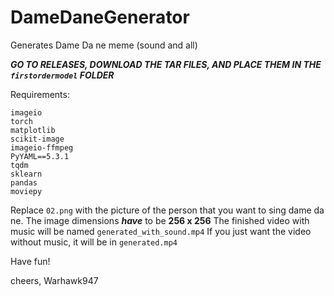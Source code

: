 # DameDaneGenerator
Generates Dame Da ne meme (sound and all)

***GO TO RELEASES, DOWNLOAD THE TAR FILES, AND PLACE THEM IN THE `firstordermodel` FOLDER***


Requirements:
 ```
imageio
torch
matplotlib
scikit-image
imageio-ffmpeg
PyYAML==5.3.1
tqdm
sklearn
pandas
moviepy
```

Replace `02.png` with the picture of the person that you want to sing dame da ne. The image dimensions ***have*** to be **256 x 256**
The finished video with music will be named `generated_with_sound.mp4`
If you just want the video without music, it will be in `generated.mp4`

Have fun!

cheers, Warhawk947

